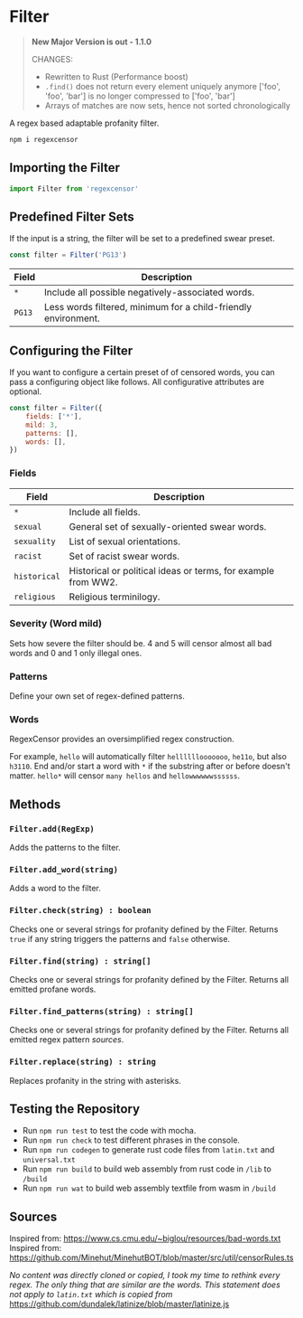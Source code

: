 # Filter

> **New Major Version is out - 1.1.0**
> 
> CHANGES:
> - Rewritten to Rust (Performance boost)
> - `.find()` does not return every element uniquely anymore ['foo', 'foo', 'bar'] is no longer compressed to ['foo', 'bar']
> - Arrays of matches are now sets, hence not sorted chronologically

A regex based adaptable profanity filter.

```sh
npm i regexcensor
```

## Importing the Filter

```js
import Filter from 'regexcensor'
```

## Predefined Filter Sets

If the input is a string, the filter will be set to a predefined swear preset.

```js
const filter = Filter('PG13')
```

| Field  | Description                                                    |
| ------ | -------------------------------------------------------------- |
| `*`    | Include all possible negatively-associated words.              |
| `PG13` | Less words filtered, minimum for a child-friendly environment. |

## Configuring the Filter

If you want to configure a certain preset of of censored words, you can pass a configuring object like follows. All configurative attributes are optional.

```js
const filter = Filter({
    fields: ['*'],
    mild: 3,
    patterns: [],
    words: [],
})
```

### Fields

| Field        | Description                                                   |
| ------------ | ------------------------------------------------------------- |
| `*`          | Include all fields.                                           |
| `sexual`     | General set of sexually-oriented swear words.                 |
| `sexuality`  | List of sexual orientations.                                  |
| `racist`     | Set of racist swear words.                                    |
| `historical` | Historical or political ideas or terms, for example from WW2. |
| `religious`  | Religious terminilogy.                                        |

### Severity (Word mild)

Sets how severe the filter should be. 4 and 5 will censor almost all bad words and 0 and 1 only illegal ones.

### Patterns

Define your own set of regex-defined patterns.

### Words

RegexCensor provides an oversimplified regex construction.

For example, `hello` will automatically filter `hellllllooooooo`, `he11o`, but also `h3110`. End and/or start a word with `*` if the substring after or before doesn't matter. `hello*` will censor `many hellos` and `hellowwwwwwssssss`.

## Methods

### `Filter.add(RegExp)`

Adds the patterns to the filter.

### `Filter.add_word(string)`

Adds a word to the filter.

### `Filter.check(string) : boolean`

Checks one or several strings for profanity defined by the Filter. Returns `true` if any string triggers the patterns and `false` otherwise.

### `Filter.find(string) : string[]`

Checks one or several strings for profanity defined by the Filter. Returns all emitted profane words.

### `Filter.find_patterns(string) : string[]`

Checks one or several strings for profanity defined by the Filter. Returns all emitted regex pattern _sources_.

### `Filter.replace(string) : string`

Replaces profanity in the string with asterisks.

## Testing the Repository

-   Run `npm run test` to test the code with mocha.
-   Run `npm run check` to test different phrases in the console.
-   Run `npm run codegen` to generate rust code files from `latin.txt` and `universal.txt`
-   Run `npm run build` to build web assembly from rust code in `/lib` to `/build`
-   Run `npm run wat` to build web assembly textfile from wasm in `/build`

## Sources

Inspired from: https://www.cs.cmu.edu/~biglou/resources/bad-words.txt
Inspired from: https://github.com/Minehut/MinehutBOT/blob/master/src/util/censorRules.ts

_No content was directly cloned or copied, I took my time to rethink every regex. The only thing that are similar are the words. This statement does not apply to `latin.txt` which is copied from_ https://github.com/dundalek/latinize/blob/master/latinize.js
